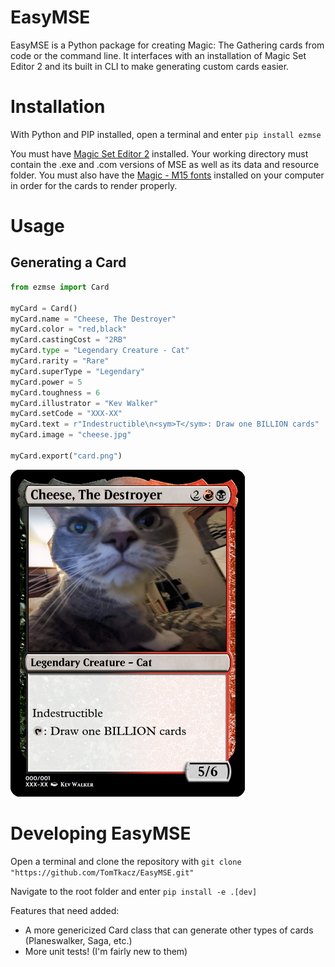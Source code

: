 # EasyMSE

EasyMSE is a Python package for creating Magic: The Gathering cards from code or the command line. It interfaces with an installation of Magic Set Editor 2 and its built in CLI to make generating custom cards easier.

# Installation

With Python and PIP installed, open a terminal and enter `pip install ezmse`

You must have [Magic Set Editor 2](https://magicseteditor.boards.net/page/downloads) installed. Your working directory must contain the .exe and .com versions of MSE as well as its data and resource folder. You must also have the [Magic - M15 fonts](https://github.com/MagicSetEditorPacks/Font-Pack) installed on your computer in order for the cards to render properly.

# Usage

## Generating a Card

```python
from ezmse import Card

myCard = Card()
myCard.name = "Cheese, The Destroyer"
myCard.color = "red,black"
myCard.castingCost = "2RB"
myCard.type = "Legendary Creature - Cat"
myCard.rarity = "Rare"
myCard.superType = "Legendary"
myCard.power = 5
myCard.toughness = 6
myCard.illustrator = "Kev Walker"
myCard.setCode = "XXX-XX"
myCard.text = r"Indestructible\n<sym>T</sym>: Draw one BILLION cards"
myCard.image = "cheese.jpg"

myCard.export("card.png")
```

![1696893501127](image/README/1696893501127.png)

# Developing EasyMSE

Open a terminal and clone the repository with `git clone "https://github.com/TomTkacz/EasyMSE.git"`

Navigate to the root folder and enter `pip install -e .[dev]`

Features that need added:

* A more genericized Card class that can generate other types of cards (Planeswalker, Saga, etc.)
* More unit tests! (I'm fairly new to them)
